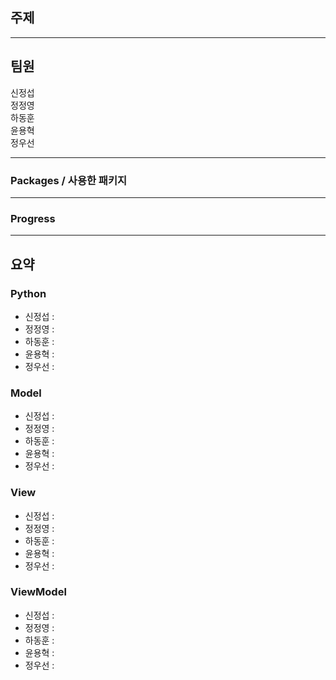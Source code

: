 ## 주제 


--------



## 팀원
신정섭    
정정영      
하동훈      
윤용혁    
정우선      


--------


### Packages / 사용한 패키지


------


### Progress


------



## 요약
### Python
- 신정섭 : 
- 정정영 :
- 하동훈 :
- 윤용혁 :
- 정우선 :


### Model
- 신정섭 : 
- 정정영 :
- 하동훈 :
- 윤용혁 :
- 정우선 :

### View
- 신정섭 : 
- 정정영 :
- 하동훈 :
- 윤용혁 :
- 정우선 :

### ViewModel
- 신정섭 : 
- 정정영 :
- 하동훈 :
- 윤용혁 :
- 정우선 :



